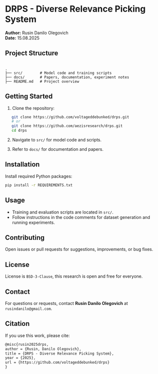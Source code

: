 # DRPS - Diverse Relevance Picking System

**Author:** Rusin Danilo Olegovich  
**Date:** 15.08.2025  

## Project Structure

```

.
├── src/        # Model code and training scripts
├── docs/       # Papers, documentation, experiment notes
├── README.md   # Project overview

```

## Getting Started

1. Clone the repository:
```bash
   git clone https://github.com/voltageddebunked/drps.git
   # or
   git clone https://github.com/aezisresearch/drps.git
   cd drps
```

2. Navigate to `src/` for model code and scripts.

3. Refer to `docs/` for documentation and papers.

## Installation

Install required Python packages:

```bash
pip install -r REQUIREMENTS.txt
```

## Usage

* Training and evaluation scripts are located in `src/`.
* Follow instructions in the code comments for dataset generation and running experiments.

## Contributing

Open issues or pull requests for suggestions, improvements, or bug fixes.

## License

License is `BSD-3-Clause`, this research is open and free for everyone. 

## Contact

For questions or requests, contact **Rusin Danilo Olegovich** at `rusindanilo@gmail.com`.

## Citation
If you use this work, please cite:

```tex
@misc{rusin2025drps,
author = {Rusin, Danilo Olegovich},
title = {DRPS - Diverse Relevance Picking System},
year = {2025},
url = {https://github.com/voltageddebunked/drps}
}
```